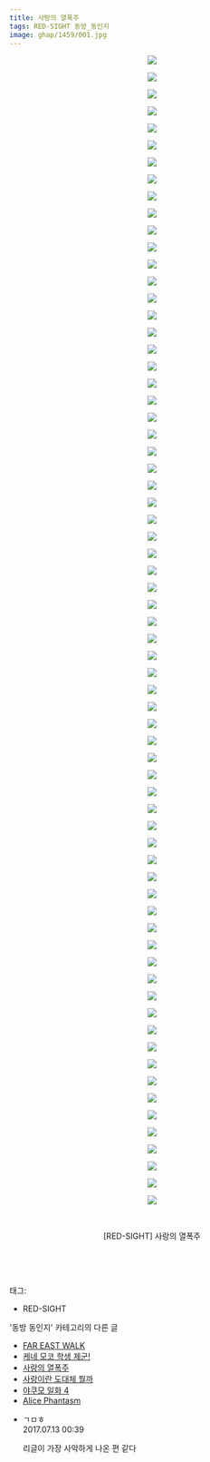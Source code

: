 ```yaml
---
title: 사랑의 열폭주
tags: RED-SIGHT 동방_동인지
image: ghap/1459/001.jpg
---
```

<div class="article">
<p style="text-align: center; clear: none; float: none;"><img src="{{ site.nasurl }}/ghap/1459/001.jpg"/></p>
<p style="text-align: center; clear: none; float: none;"><img src="{{ site.nasurl }}/ghap/1459/002.jpg"/></p>
<p style="text-align: center; clear: none; float: none;"><img src="{{ site.nasurl }}/ghap/1459/003.jpg"/></p>
<p style="text-align: center; clear: none; float: none;"><img src="{{ site.nasurl }}/ghap/1459/004.jpg"/></p>
<p style="text-align: center; clear: none; float: none;"><img src="{{ site.nasurl }}/ghap/1459/005.jpg"/></p>
<p style="text-align: center; clear: none; float: none;"><img src="{{ site.nasurl }}/ghap/1459/006.jpg"/></p>
<p style="text-align: center; clear: none; float: none;"><img src="{{ site.nasurl }}/ghap/1459/007.jpg"/></p>
<p style="text-align: center; clear: none; float: none;"><img src="{{ site.nasurl }}/ghap/1459/008.jpg"/></p>
<p style="text-align: center; clear: none; float: none;"><img src="{{ site.nasurl }}/ghap/1459/009.jpg"/></p>
<p style="text-align: center; clear: none; float: none;"><img src="{{ site.nasurl }}/ghap/1459/010.jpg"/></p>
<p style="text-align: center; clear: none; float: none;"><img src="{{ site.nasurl }}/ghap/1459/011.jpg"/></p>
<p style="text-align: center; clear: none; float: none;"><img src="{{ site.nasurl }}/ghap/1459/012.jpg"/></p>
<p style="text-align: center; clear: none; float: none;"><img src="{{ site.nasurl }}/ghap/1459/013.jpg"/></p>
<p style="text-align: center; clear: none; float: none;"><img src="{{ site.nasurl }}/ghap/1459/014.jpg"/></p>
<p style="text-align: center; clear: none; float: none;"><img src="{{ site.nasurl }}/ghap/1459/015.jpg"/></p>
<p style="text-align: center; clear: none; float: none;"><img src="{{ site.nasurl }}/ghap/1459/016.jpg"/></p>
<p style="text-align: center; clear: none; float: none;"><img src="{{ site.nasurl }}/ghap/1459/017.jpg"/></p>
<p style="text-align: center; clear: none; float: none;"><img src="{{ site.nasurl }}/ghap/1459/018.jpg"/></p>
<p style="text-align: center; clear: none; float: none;"><img src="{{ site.nasurl }}/ghap/1459/019.jpg"/></p>
<p style="text-align: center; clear: none; float: none;"><img src="{{ site.nasurl }}/ghap/1459/020.jpg"/></p>
<p style="text-align: center; clear: none; float: none;"><img src="{{ site.nasurl }}/ghap/1459/021.jpg"/></p>
<p style="text-align: center; clear: none; float: none;"><img src="{{ site.nasurl }}/ghap/1459/022.jpg"/></p>
<p style="text-align: center; clear: none; float: none;"><img src="{{ site.nasurl }}/ghap/1459/023.jpg"/></p>
<p style="text-align: center; clear: none; float: none;"><img src="{{ site.nasurl }}/ghap/1459/024.jpg"/></p>
<p style="text-align: center; clear: none; float: none;"><img src="{{ site.nasurl }}/ghap/1459/025.jpg"/></p>
<p style="text-align: center; clear: none; float: none;"><img src="{{ site.nasurl }}/ghap/1459/026.jpg"/></p>
<p style="text-align: center; clear: none; float: none;"><img src="{{ site.nasurl }}/ghap/1459/027.jpg"/></p>
<p style="text-align: center; clear: none; float: none;"><img src="{{ site.nasurl }}/ghap/1459/028.jpg"/></p>
<p style="text-align: center; clear: none; float: none;"><img src="{{ site.nasurl }}/ghap/1459/029.jpg"/></p>
<p style="text-align: center; clear: none; float: none;"><img src="{{ site.nasurl }}/ghap/1459/030.jpg"/></p>
<p style="text-align: center; clear: none; float: none;"><img src="{{ site.nasurl }}/ghap/1459/031.jpg"/></p>
<p style="text-align: center; clear: none; float: none;"><img src="{{ site.nasurl }}/ghap/1459/032.jpg"/></p>
<p style="text-align: center; clear: none; float: none;"><img src="{{ site.nasurl }}/ghap/1459/033.jpg"/></p>
<p style="text-align: center; clear: none; float: none;"><img src="{{ site.nasurl }}/ghap/1459/034.jpg"/></p>
<p style="text-align: center; clear: none; float: none;"><img src="{{ site.nasurl }}/ghap/1459/035.jpg"/></p>
<p style="text-align: center; clear: none; float: none;"><img src="{{ site.nasurl }}/ghap/1459/036.jpg"/></p>
<p style="text-align: center; clear: none; float: none;"><img src="{{ site.nasurl }}/ghap/1459/037.jpg"/></p>
<p style="text-align: center; clear: none; float: none;"><img src="{{ site.nasurl }}/ghap/1459/038.jpg"/></p>
<p style="text-align: center; clear: none; float: none;"><img src="{{ site.nasurl }}/ghap/1459/039.jpg"/></p>
<p style="text-align: center; clear: none; float: none;"><img src="{{ site.nasurl }}/ghap/1459/040.jpg"/></p>
<p style="text-align: center; clear: none; float: none;"><img src="{{ site.nasurl }}/ghap/1459/041.jpg"/></p>
<p style="text-align: center; clear: none; float: none;"><img src="{{ site.nasurl }}/ghap/1459/042.jpg"/></p>
<p style="text-align: center; clear: none; float: none;"><img src="{{ site.nasurl }}/ghap/1459/043.jpg"/></p>
<p style="text-align: center; clear: none; float: none;"><img src="{{ site.nasurl }}/ghap/1459/044.jpg"/></p>
<p style="text-align: center; clear: none; float: none;"><img src="{{ site.nasurl }}/ghap/1459/045.jpg"/></p>
<p style="text-align: center; clear: none; float: none;"><img src="{{ site.nasurl }}/ghap/1459/046.jpg"/></p>
<p style="text-align: center; clear: none; float: none;"><img src="{{ site.nasurl }}/ghap/1459/047.jpg"/></p>
<p style="text-align: center; clear: none; float: none;"><img src="{{ site.nasurl }}/ghap/1459/048.jpg"/></p>
<p style="text-align: center; clear: none; float: none;"><img src="{{ site.nasurl }}/ghap/1459/049.jpg"/></p>
<p style="text-align: center; clear: none; float: none;"><img src="{{ site.nasurl }}/ghap/1459/050.jpg"/></p>
<p style="text-align: center; clear: none; float: none;"><img src="{{ site.nasurl }}/ghap/1459/051.jpg"/></p>
<p style="text-align: center; clear: none; float: none;"><img src="{{ site.nasurl }}/ghap/1459/052.jpg"/></p>
<p style="text-align: center; clear: none; float: none;"><img src="{{ site.nasurl }}/ghap/1459/053.jpg"/></p>
<p style="text-align: center; clear: none; float: none;"><img src="{{ site.nasurl }}/ghap/1459/054.jpg"/></p>
<p style="text-align: center; clear: none; float: none;"><img src="{{ site.nasurl }}/ghap/1459/055.jpg"/></p>
<p style="text-align: center; clear: none; float: none;"><img src="{{ site.nasurl }}/ghap/1459/056.jpg"/></p>
<p style="text-align: center; clear: none; float: none;"><img src="{{ site.nasurl }}/ghap/1459/057.jpg"/></p>
<p style="text-align: center; clear: none; float: none;"><img src="{{ site.nasurl }}/ghap/1459/058.jpg"/></p>
<p style="text-align: center; clear: none; float: none;"><img src="{{ site.nasurl }}/ghap/1459/059.jpg"/></p>
<p style="text-align: center; clear: none; float: none;"><img src="{{ site.nasurl }}/ghap/1459/060.jpg"/></p>
<p style="text-align: center; clear: none; float: none;"><img src="{{ site.nasurl }}/ghap/1459/061.jpg"/></p>
<p style="text-align: center; clear: none; float: none;"><img src="{{ site.nasurl }}/ghap/1459/062.jpg"/></p>
<p style="text-align: center; clear: none; float: none;"><img src="{{ site.nasurl }}/ghap/1459/063.jpg"/></p>
<p style="text-align: center; clear: none; float: none;"><img src="{{ site.nasurl }}/ghap/1459/064.jpg"/></p>
<p style="text-align: center; clear: none; float: none;"><img src="{{ site.nasurl }}/ghap/1459/065.jpg"/></p>
<p style="text-align: center; clear: none; float: none;"><img src="{{ site.nasurl }}/ghap/1459/066.jpg"/></p>
<p style="text-align: center; clear: none; float: none;"><img src="{{ site.nasurl }}/ghap/1459/067.jpg"/></p>
<p style="text-align: center; clear: none; float: none;"><img src="{{ site.nasurl }}/ghap/1459/068.jpg"/></p>
<p style="text-align: center; clear: none; float: none;"><br/></p>
<p style="text-align: center; clear: none; float: none;">[RED-SIGHT] 사랑의 열폭주</p>
<p style="text-align: center; clear: none; float: none;"><br/></p>
<p><br/></p>
</div><div class="tagTrail">
<p>태그: </p>
<ul>
<li>RED-SIGHT</li>
</ul>
</div><div class="another">
<p>'동방 동인지' 카테고리의 다른 글</p>
<ul>
<li><a href="/2016-08-10-ghap_1461">FAR EAST WALK</a></li>
<li><a href="/2016-08-10-ghap_1460">케네 모코 학생 제군!</a></li>
<li><a href="/2016-08-10-ghap_1459">사랑의 열폭주</a></li>
<li><a href="/2016-08-10-ghap_1458">사랑이란 도대체 뭘까</a></li>
<li><a href="/2016-08-10-ghap_1457">야쿠모 일화 4</a></li>
<li><a href="/2016-08-10-ghap_1456">Alice Phantasm</a></li>
</ul>
</div><div class="cb_module cb_fluid">
<div class="cb_wrt cb_profile">
<div class="comment">
<ul>
<li class="cb_thumb_off" id="comment15034870">
<div class="cb_comment_area">
<div class="cb_info_area">
<div class="cb_section">
<span class="cb_nick_name">ㄱㅁㅎ</span>
</div>
<div class="cb_section">
<span class="cb_date">2017.07.13 00:39 </span>
</div>
</div>
<div class="cb_dsc_comment">
<p class="cb_dsc">
											리글이 가장 사악하게 나온 편 같다
										</p>
</div>
</div></li>
</ul>
</div>
</div><!-- commentList close -->
</div>
